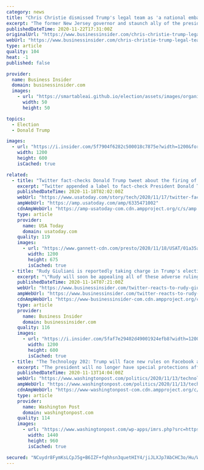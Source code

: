 ```yaml
---
category: news
title: "Chris Christie dismissed Trump's legal team as 'a national embarrassment'"
excerpt: "The former New Jersey governor and staunch ally of the president said that in cases of voter fraud, there is \"an obligation to present the evidence.\""
publishedDateTime: 2020-11-22T17:31:00Z
originalUrl: "https://www.businessinsider.com/chris-christie-trump-legal-team-courts-contesting-presidential-election-2020-11"
webUrl: "https://www.businessinsider.com/chris-christie-trump-legal-team-courts-contesting-presidential-election-2020-11"
type: article
quality: 104
heat: -1
published: false

provider:
  name: Business Insider
  domain: businessinsider.com
  images:
    - url: "https://smartableai.github.io/election/assets/images/organizations/businessinsider.com-50x50.jpg"
      width: 50
      height: 50

topics:
  - Election
  - Donald Trump

images:
  - url: "https://i.insider.com/5f7904f6282c500018c7875e?width=1200&format=jpeg"
    width: 1200
    height: 600
    isCached: true

related:
  - title: "Twitter fact-checks Donald Trump tweet about the firing of Chris Krebs (on Twitter)"
    excerpt: "Twitter appended a label to fact-check President Donald Trump’s tweet about his firing of the nation’s top election security official Chris Krebs."
    publishedDateTime: 2020-11-18T02:02:00Z
    webUrl: "https://www.usatoday.com/story/tech/2020/11/17/twitter-fact-checks-donald-trump-tweet-highly-inaccurate-chris-krebs-firing/6335471002/"
    ampWebUrl: "https://amp.usatoday.com/amp/6335471002"
    cdnAmpWebUrl: "https://amp-usatoday-com.cdn.ampproject.org/c/s/amp.usatoday.com/amp/6335471002"
    type: article
    provider:
      name: USA Today
      domain: usatoday.com
    quality: 119
    images:
      - url: "https://www.gannett-cdn.com/presto/2020/11/18/USAT/01a35a8f-239a-485d-9cf8-fc2c341d56b5-AP_20297817077474.jpg?auto=webp&crop=4663,2623,x0,y236&format=pjpg&width=1200"
        width: 1200
        height: 675
        isCached: true
  - title: "Rudy Giuliani is reportedly taking charge in Trump's election legal battles — and Twitter is having a field day with it"
    excerpt: "\"Rudy will soon be appealing all of these adverse rulings to the Supreme Courtyard by Marriott,\" one person tweeted."
    publishedDateTime: 2020-11-14T07:21:00Z
    webUrl: "https://www.businessinsider.com/twitter-reacts-to-rudy-giuliani-taking-over-trumps-election-lawsuits-2020-11"
    ampWebUrl: "https://www.businessinsider.com/twitter-reacts-to-rudy-giuliani-taking-over-trumps-election-lawsuits-2020-11?amp"
    cdnAmpWebUrl: "https://www-businessinsider-com.cdn.ampproject.org/c/s/www.businessinsider.com/twitter-reacts-to-rudy-giuliani-taking-over-trumps-election-lawsuits-2020-11?amp"
    type: article
    provider:
      name: Business Insider
      domain: businessinsider.com
    quality: 116
    images:
      - url: "https://i.insider.com/5faf7e29402d49001924efb8?width=1200&format=jpeg"
        width: 1200
        height: 600
        isCached: true
  - title: "The Technology 202: Trump will face new rules on Facebook and Twitter after he leaves office"
    excerpt: "The president will no longer have special protections afforded to elected officials. But a 2024 run could change that."
    publishedDateTime: 2020-11-13T14:04:00Z
    webUrl: "https://www.washingtonpost.com/politics/2020/11/13/technology-202-trump-will-have-new-rules-facebook-twitter-after-he-leaves-office/"
    ampWebUrl: "https://www.washingtonpost.com/politics/2020/11/13/technology-202-trump-will-have-new-rules-facebook-twitter-after-he-leaves-office/?outputType=amp"
    cdnAmpWebUrl: "https://www-washingtonpost-com.cdn.ampproject.org/c/s/www.washingtonpost.com/politics/2020/11/13/technology-202-trump-will-have-new-rules-facebook-twitter-after-he-leaves-office/?outputType=amp"
    type: article
    provider:
      name: Washington Post
      domain: washingtonpost.com
    quality: 114
    images:
      - url: "https://www.washingtonpost.com/wp-apps/imrs.php?src=https://arc-anglerfish-washpost-prod-washpost.s3.amazonaws.com/public/YHQZNSBFNUI6XHCKBXDCILCICQ.jpg&w=1440"
        width: 1440
        height: 960
        isCached: true

secured: "NCuydr8FymKsLCpJ5g+B6IZF+fqhhsn3quetHIY4/jiJLXJp7AbCHC3o/Hu/WBLhnYyz75GoMe9xYw1R0fzAKyNkHuMEPIDP6MMoS05gjt5wGEI+tfiIGvRUbfMTVneXLFP0zm9e71F351ZScevakXLrPMrD3DMqHl/sbojc8vml8i2C0ehTFjGLyUXBGS8gGeVru331yRLmCy3zILcIPahlYUi0lzFvhz+K4lXkGBzfru9i+ss+UPpGk42/EmHkg8i9/dnGeJvbyEuLHIYTxH596SMumkgY4Tr2SckXKwZ/MOpTL1o0PM6fqY9HhGF7pw/LMGYJiWwfxztAwAeURY0IZTizsaTuSNxdeVe8xCw=;80KUFIUdMdkivS3c6Z/s2Q=="
---
```


